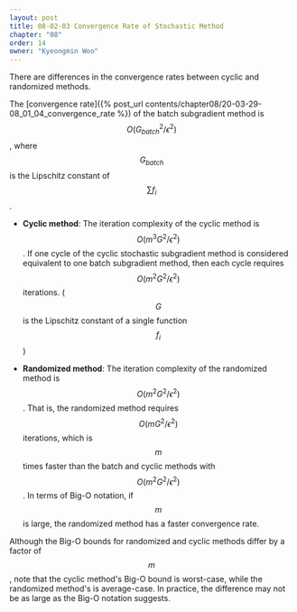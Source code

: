 ```yaml
---
layout: post
title: 08-02-03 Convergence Rate of Stochastic Method
chapter: "08"
order: 14
owner: "Kyeongmin Woo"
---
```


There are differences in the convergence rates between cyclic and randomized methods.

The [convergence rate]({% post_url contents/chapter08/20-03-29-08_01_04_convergence_rate %}) of the batch subgradient method is $$O(G_{batch}^{2}/\epsilon^{2})$$, where $$G_{batch}$$ is the Lipschitz constant of $$\sum f_i$$.

- **Cyclic method**: The iteration complexity of the cyclic method is $$O(m^{3}G^{2}/\epsilon^{2})$$. If one cycle of the cyclic stochastic subgradient method is considered equivalent to one batch subgradient method, then each cycle requires $$O(m^{2}G^{2}/\epsilon^{2})$$ iterations. ($$G$$ is the Lipschitz constant of a single function $$f_i$$)

- **Randomized method**: The iteration complexity of the randomized method is $$O(m^{2}G^{2}/\epsilon^{2})$$. That is, the randomized method requires $$O(mG^{2}/\epsilon^2)$$ iterations, which is $$m$$ times faster than the batch and cyclic methods with $$O(m^2G^2/\epsilon^2)$$. In terms of Big-O notation, if $$m$$ is large, the randomized method has a faster convergence rate.

Although the Big-O bounds for randomized and cyclic methods differ by a factor of $$m$$, note that the cyclic method's Big-O bound is worst-case, while the randomized method's is average-case. In practice, the difference may not be as large as the Big-O notation suggests.
